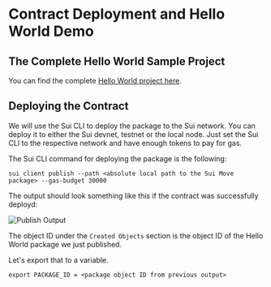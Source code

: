 # Contract Deployment and Hello World Demo

## The Complete Hello World Sample Project

You can find the complete [Hello World project here](https://github.com/sui-foundation/sui-move-intro-course/tree/main/unit-one/sample_project_1). 

## Deploying the Contract

We will use the Sui CLI to deploy the package to the Sui network. You can deploy it to either the Sui devnet, testnet or 
the local node. Just set the Sui CLI to the respective network and have enough tokens to pay for gas. 

The Sui CLI command for deploying the package is the following:

```
sui client publish --path <absolute local path to the Sui Move package> --gas-budget 30000
```

The output should look something like this if the contract was successfully deployd:

![Publish Output](https://github.com/sui-foundation/sui-move-intro-course/blob/main/unit-one/images/publish.png)

The object ID under the `Created Objects` section is the object ID of the Hello World package we just published.

Let's export that to a variable. 

```
export PACKAGE_ID = <package object ID from previous output>
```

## 



